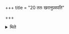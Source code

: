 +++
title = "20 ततः खरानुपवपति"

+++

<details><summary>थिते</summary>

ततः खरानुपवपति २०
</details>

